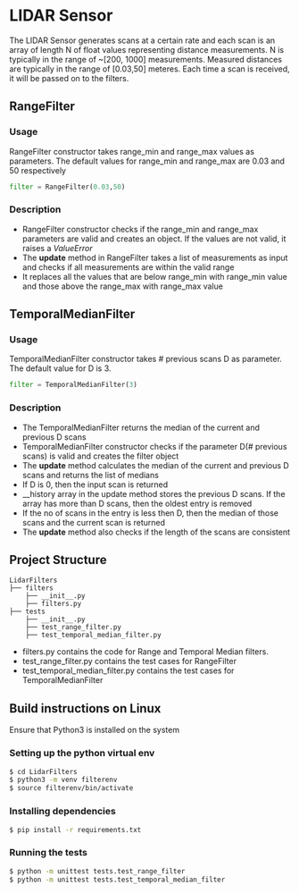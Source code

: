 # LIDAR Sensor

The LIDAR Sensor generates scans at a certain rate and each scan is an array of length N of float values representing distance measurements. N is typically in the range of ~[200, 1000] measurements. Measured distances are typically in the range of [0.03,50] meteres. Each time a scan is received, it will be passed on to the filters.

## RangeFilter

### Usage

RangeFilter constructor takes range_min and range_max values as parameters. The default values for range_min and range_max are 0.03 and 50 respectively

```python
filter = RangeFilter(0.03,50)
```

### Description

- RangeFilter constructor checks if the range_min and range_max parameters are valid and creates an object. If the values are not valid, it raises a *ValueError*
- The **update** method in RangeFilter takes a list of measurements as input and checks if all measurements are within the valid range
- It replaces all the values that are below range_min with range_min value and those above the range_max with range_max value
  
## TemporalMedianFilter

### Usage

TemporalMedianFilter constructor takes # previous scans D as parameter. The default value for D is 3.

```python
filter = TemporalMedianFilter(3)
```

### Description

- The TemporalMedianFilter returns the median of the current and previous D scans
- TemporalMedianFilter constructor checks if the parameter D(# previous scans) is valid and creates the filter object
- The **update** method calculates the median of the current and previous D scans and returns the list of medians
- If D is 0, then the input scan is returned
- __history array in the update method stores the previous D scans. If the array has more than D scans, then the oldest entry is removed
- If the no of scans in the entry is less then D, then the median of those scans and the current scan is returned
- The **update** method also checks if the length of the scans are consistent

## Project Structure

```
LidarFilters
├── filters
    ├── __init__.py
    ├── filters.py
├── tests
    ├── __init__.py
    ├── test_range_filter.py
    ├── test_temporal_median_filter.py
```

- filters.py contains the code for Range and Temporal Median filters.
- test_range_filter.py contains the test cases for RangeFilter
- test_temporal_median_filter.py contains the test cases for TemporalMedianFilter

## Build instructions on Linux

Ensure that Python3 is installed on the system

### Setting up the python virtual env

```sh
$ cd LidarFilters
$ python3 -m venv filterenv
$ source filterenv/bin/activate
```

### Installing dependencies

```sh
$ pip install -r requirements.txt
```

### Running the tests

```sh
$ python -m unittest tests.test_range_filter
$ python -m unittest tests.test_temporal_median_filter
```
